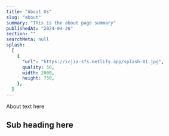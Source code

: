 ```yaml
---
title: "About Us"
slug: "about"
summary: "This is the about page summary"
publishedAt: "2024-04-26"
section: ""
searchMeta: null
splash:
  [
    {
      "url": "https://icjia-sfs.netlify.app/splash-01.jpg",
      quality: 50,
      width: 2000,
      height: 750,
    },
  ]
---
```


About text here

## Sub heading here
